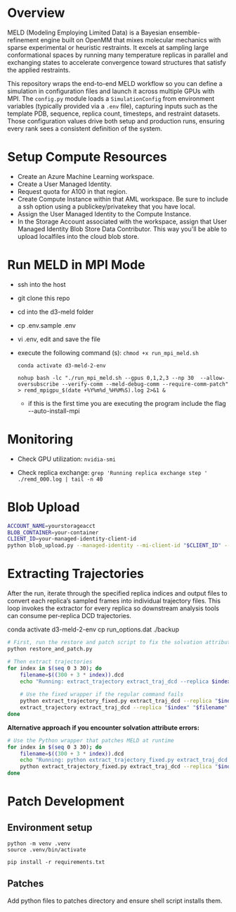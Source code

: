 # Overview

MELD (Modeling Employing Limited Data) is a Bayesian ensemble-refinement engine built on OpenMM that mixes molecular mechanics with sparse experimental or heuristic restraints. It excels at sampling large conformational spaces by running many temperature replicas in parallel and exchanging states to accelerate convergence toward structures that satisfy the applied restraints.

This repository wraps the end-to-end MELD workflow so you can define a simulation in configuration files and launch it across multiple GPUs with MPI. The `config.py` module loads a `SimulationConfig` from environment variables (typically provided via a `.env` file), capturing inputs such as the template PDB, sequence, replica count, timesteps, and restraint datasets. Those configuration values drive both setup and production runs, ensuring every rank sees a consistent definition of the system.

# Setup Compute Resources

- Create an Azure Machine Learning workspace.
- Create a User Managed Identity.
- Request quota for A100 in that region.
- Create Compute Instance within that AML workspace.
  Be sure to include a ssh option using a publickey/privatekey that you have local.
- Assign the User Managed Identity to the Compute Instance.
- In the Storage Account associated with the workspace, assign that User Managed Identity Blob Store Data Contributor. This way you'll be able to upload localfiles into the cloud blob store.


# Run MELD in MPI Mode

- ssh into the host
- git clone this repo
- cd into the d3-meld folder
- cp .env.sample .env
- vi .env, edit and save the file
- execute the following command (s):
  `chmod +x run_mpi_meld.sh`

  `conda activate d3-meld-2-env`

  ```nohup bash -lc "./run_mpi_meld.sh --gpus 0,1,2,3 --np 30  --allow-oversubscribe --verify-comm --meld-debug-comm --require-comm-patch" > remd_mpigpu_$(date +%Y%m%d_%H%M%S).log 2>&1 &```

  * if this is the first time you are executing the program include the flag --auto-install-mpi

# Monitoring

- Check GPU utilization:
```nvidia-smi```

- Check replica exchange:
```grep 'Running replica exchange step ' ./remd_000.log | tail -n 40```


# Blob Upload

```bash
ACCOUNT_NAME=yourstorageacct
BLOB_CONTAINER=your-container
CLIENT_ID=your-managed-identity-client-id
python blob_upload.py --managed-identity --mi-client-id "$CLIENT_ID" --account-name "$ACCOUNT_NAME" --container "$BLOB_CONTAINER" --path ./Data/trajectory.pdb --destination .
```

# Extracting Trajectories

After the run, iterate through the specified replica indices and output files to convert each replica’s sampled frames into individual trajectory files. This loop invokes the extractor for every replica so downstream analysis tools can consume per-replica DCD trajectories.

conda activate d3-meld-2-env 
cp run_options.dat ./backup

```bash
# First, run the restore and patch script to fix the solvation attribute issue
python restore_and_patch.py

# Then extract trajectories
for index in $(seq 0 3 30); do
    filename=$((300 + 3 * index)).dcd
    echo "Running: extract_trajectory extract_traj_dcd --replica $index $filename"
    
    # Use the fixed wrapper if the regular command fails
    python extract_trajectory_fixed.py extract_traj_dcd --replica "$index" "$filename" || \
    extract_trajectory extract_traj_dcd --replica "$index" "$filename"
done
```

**Alternative approach if you encounter solvation attribute errors:**
```bash
# Use the Python wrapper that patches MELD at runtime
for index in $(seq 0 3 30); do
    filename=$((300 + 3 * index)).dcd
    echo "Running: python extract_trajectory_fixed.py extract_traj_dcd --replica $index $filename"
    python extract_trajectory_fixed.py extract_traj_dcd --replica "$index" "$filename"
done
```

# Patch Development

## Environment setup

```shell
python -m venv .venv 
source .venv/bin/activate
```

```shell
pip install -r requirements.txt
```

## Patches

Add python files to patches directory and ensure shell script installs them.